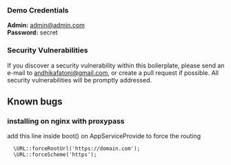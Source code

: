 ### Demo Credentials

**Admin:** admin@admin.com  
**Password:** secret

### Security Vulnerabilities

If you discover a security vulnerability within this boilerplate, please send an e-mail to andhikafatoni@gmail.com, or create a pull request if possible. All security vulnerabilities will be promptly addressed.

## Known bugs
### installing on nginx with proxypass
  add this line inside boot() on AppServiceProvide to force the routing
  ```
    \URL::forceRootUrl('https://domain.com');
    \URL::forceScheme('https');
  ```